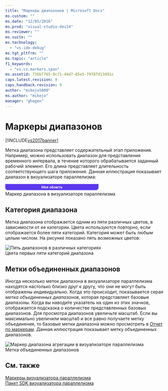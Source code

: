 ```yaml
---
title: "Маркеры диапазонов | Microsoft Docs"
ms.custom: ""
ms.date: "12/05/2016"
ms.prod: "visual-studio-dev14"
ms.reviewer: ""
ms.suite: ""
ms.technology: 
  - "vs-ide-debug"
ms.tgt_pltfrm: ""
ms.topic: "article"
f1_keywords: 
  - "vs.cv.markers.span"
ms.assetid: 736b7765-9c71-44d7-85e5-79787d13d91c
caps.latest.revision: 9
caps.handback.revision: 9
author: "mikejo5000"
ms.author: "mikejo"
manager: "ghogen"
---
```

# Маркеры диапазонов
[!INCLUDE[vs2017banner](../code-quality/includes/vs2017banner.md)]

Метка диапазона представляет содержательный этап приложения.  Например, можно использовать диапазон для представления временного интервала, в течение которого обрабатывается заданный рабочий элемент.  Его длина представляет длительность соответствующего шага приложения.  Данная иллюстрация показывает диапазон в визуализаторе параллелизма:  
  
 ![Маркер диапазона в визуализаторе параллелизма](../profiling/media/cvmarkerspan.png "CVMarkerSpan")  
Маркер диапазона в визуализаторе параллелизма  
  
## Категория диапазона  
 Метка диапазона отображается одним из пяти различных цветов, в зависимости от ее категории.  Цвета используются повторно, если отображается более пяти категорий.  Категория может быть любым целым числом.  На рисунке показано пять возможных цветов:  
  
 ![Пять диапазонов в различных категориях](../profiling/media/cvmarkerspancategory.png "CVMarkerSpanCategory")  
Цвета первых пяти категорий диапазона  
  
## Метки объединенных диапазонов  
 Иногда несколько меток диапазона в визуализаторе параллелизма находятся настолько близко друг к другу, что они не могут быть отображены индивидуально.  Когда это происходит, показывается серая *метка объединенных диапазонов*, которая представляет базовые диапазоны.  Когда вы наводите указатель на один из этих значков, отображается подсказка о количестве представленных базовых диапазонов.  Для просмотра диапазонов увеличьте масштаб.  Если вы максимально увеличили масштаб и все равно получаете метку объединения, то базовые метки диапазона можно просмотреть в [Отчет по маркерам](../profiling/markers-report.md).  Данная иллюстрация показывает метку объединенных диапазонов.  
  
 ![Маркер диапазона агрегации в визуализаторе параллелизма](../profiling/media/cvmarkerspanaggregate.png "CVMarkerSpanAggregate")  
Метка объединенных диапазонов  
  
## См. также  
 [Маркеры визуализатора параллелизма](../profiling/concurrency-visualizer-markers.md)   
 [Пакет SDK визуализатора параллелизма](../profiling/concurrency-visualizer-sdk.md)